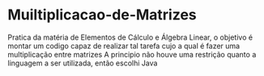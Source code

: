 # Muiltiplicacao-de-Matrizes
Pratica da matéria de Elementos de Cálculo e Álgebra Linear, o objetivo é montar um codigo capaz de realizar tal tarefa cujo a qual é fazer uma multiplicação entre matrizes 
A principio não houve uma restrição quanto a linguagem a ser utilizada, então escolhi Java 

